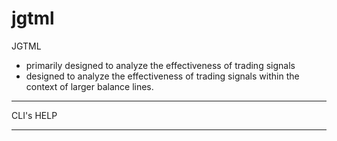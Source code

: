 # jgtml
JGTML

* primarily designed to analyze the effectiveness of trading signals
* designed to analyze the effectiveness of trading signals within the context of larger balance lines.


----



CLI's HELP
_____

